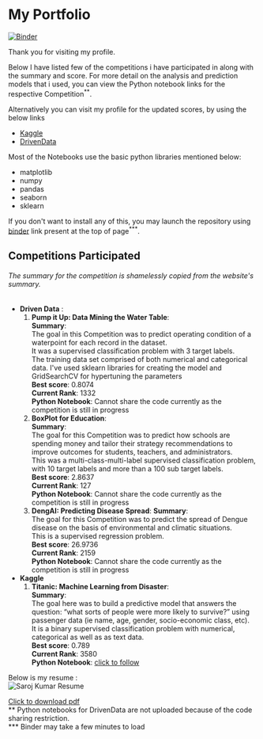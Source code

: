 # My Portfolio
[![Binder](https://mybinder.org/badge_logo.svg)](https://mybinder.org/v2/gh/Saroj-kr/Portfolio/master)   

Thank you for visiting my profile.

Below I have listed few of the competitions i have participated in along with the summary and score.
For more detail on the analysis and prediction models that i used, you can view the Python notebook links for the respective Competition<sup>**</sup>.  

Alternatively you can visit my profile for the updated scores, by using the below links
* [Kaggle](https://www.kaggle.com/sarojkr)
* [DrivenData](https://www.drivendata.org/users/Saroj)

Most of the Notebooks use the basic python libraries mentioned below:
* matplotlib
* numpy
* pandas
* seaborn
* sklearn

If you don't want to install any of this, you may launch the repository using [binder](https://mybinder.org/) link present at the top of page<sup>***</sup>.

## Competitions Participated 
###### The summary for the competition is shamelessly copied from the website's summary.

* **Driven Data** :
  1. **Pump it Up: Data Mining the Water Table**:  
  **Summary**:  
  The goal in this Competition was to predict operating condition of a waterpoint for each record in the dataset.   
  It was a supervised classification problem with 3 target labels.   
  The training data set comprised of both numerical and categorical data. I've used sklearn libraries for creating the model and GridSearchCV for hypertuning the parameters  
  **Best score**: 0.8074  
  **Current Rank**: 1332  
  **Python Notebook**: Cannot share the code currently as the competition is still in progress  
  1. **BoxPlot for Education**:  
  **Summary**:  
  The goal for this Competition was to predict how schools are spending money and tailor their strategy recommendations to improve outcomes for students, teachers, and administrators.  
  This was a multi-class-multi-label supervised classification problem, with 10 target labels and more than a 100 sub target labels.   
  **Best score**: 2.8637  
  **Current Rank**: 127  
  **Python Notebook**: Cannot share the code currently as the competition is still in progress  
  1. **DengAI: Predicting Disease Spread**:
  **Summary**:  
  The goal for this Competition was to predict the spread of Dengue disease on the basis of environmental and climatic situations.  
  This is a supervised regression problem.  
  **Best score**: 26.9736  
  **Current Rank**: 2159  
  **Python Notebook**: Cannot share the code currently as the competition is still in progress  
* **Kaggle**
  1. **Titanic: Machine Learning from Disaster**:  
   **Summary**:  
   The goal here was to build a predictive model that answers the question: “what sorts of people were more likely to survive?” using passenger data (ie name, age, gender, socio-economic class, etc).   
   It is a binary supervised classification problem with numerical, categorical as well as as text data.   
   **Best score**: 0.789  
   **Current Rank**: 3580  
   **Python Notebook**: [click to follow](https://www.kaggle.com/sarojkr/titanic-dataset-eda-and-prediction-models)

Below is my resume :  
![Saroj Kumar Resume](https://st6cwg.by.files.1drv.com/y4mOAo_U1ZVMH8BlizCgHn7up_iGmb2j-TZ7hrq2LOQt1lEj7MNYa8d0eZlQ8-smW2KQFj8qJIDrjSCP-5kVY4pXDm3jX6qt581tT979YbkRGKHSvOgsZka_BhNyQW8k9ur9kW0VrnXyKc0iOFJcSVg_JKsYxzFJo3rtekSWQvY653u7dneA83acAUuPD1hd2VdnVGmglHT7vA0-8KpI1QYPQ?width=1654&height=2339&cropmode=none "Saroj Kumar Resume")

[Click to download pdf](https://1drv.ms/b/s!AiqsARXxZ2F6iy2ViKAKjQn8oIiq?e=y5TDiu)  
** Python notebooks for DrivenData are not uploaded because of the code sharing restriction.  
*** Binder may take a few minutes to load
